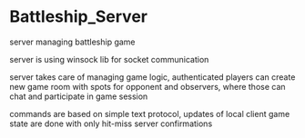 # Battleship_Server
server managing battleship game

server is using winsock lib for socket communication

server takes care of managing game logic, authenticated players can create new game room with spots for opponent and observers, where those can chat and participate in game session

commands are based on simple text protocol, updates of local client game state are done with only hit-miss server confirmations
